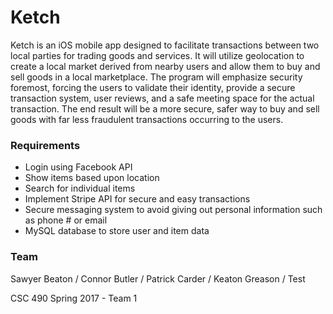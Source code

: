# Ketch
Ketch is an iOS mobile app designed to facilitate transactions between two local parties for trading goods and services. It will utilize geolocation to create a local market derived from nearby users and allow them to buy and sell goods in a local marketplace. The program will emphasize security foremost, forcing the users to validate their identity, provide a secure transaction system, user reviews, and a safe meeting space for the actual transaction. The end result will be a more secure, safer way to buy and sell goods with far less fraudulent transactions occurring to the users.

### Requirements
- Login using Facebook API
- Show items based upon location
- Search for individual items
- Implement Stripe API for secure and easy transactions
- Secure messaging system to avoid giving out personal information such as phone # or email
- MySQL database to store user and item data

### Team
Sawyer Beaton / Connor Butler / Patrick Carder / Keaton Greason / Test

CSC 490 Spring 2017 - Team 1
